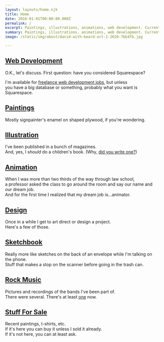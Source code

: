 ```yaml
---
layout: layouts/home.njk
title: Home
date: 2016-01-01T00:00:00.000Z
permalink: /
excerpt: Paintings, illustrations, animations, web development. Currently based in New Orleans, Louisiana.
summary: Paintings, illustrations, animations, web development. Currently based in New Orleans, Louisiana.
image: /static/img/about/david-with-beard-oct-1-2020-7bb4fb.jpg

---
```

<div class="intro-home" style="display:none;">
  <div>
    <img class="self-portrait" src="/static/img/paintings/bigface.jpg" alt="David Rhoden">
  </div>
  <div>
    <p>My name is David Rhoden. I'm a <a href="paintings">painter</a>, an <a href="illustrations">illustrator</a>, an <a href="animations">animator</a>, and a <a href="designs">designer</a>.</p>
    <p>I also do <a href="web">web development</a>* and play a couple of <a href="rock">musical instruments</a>.</p>
    <p>I currently live in New Orleans, Louisiana.</p>
    <div class="footnote">*I am currently available for freelance web work. <a href="/contact">Contact me</a> with questions.<br>
    (Or just e-mail me at <a href="mailto:david@davidrhoden.com?subject=Dave, I saw your website, and I've got questions.">david@davidrhoden.com</a>.)</div>
  </div>
</div>
<div class="grid-home">

  <div class="polaroid web" data-aos="fade-up" data-aos="fade-up" data-aos-easing="ease-in-out" data-aos-duration="500" data-aos-delay="100">
    <div>
      <a href="web">
        <!-- <img src="/static/img/web/edison.jpg" alt="website designed and built by David Rhoden"> -->
        <h2>Web Development</h2>
      </a>
      <p>O.K., let's discuss. First question: have you considered Squarespace?</p>
      <p>I'm available for <a href="/contact">freelance web development jobs</a>, but unless<br>
      you have a big database or something, probably what you want is Squarespace.</p>
    </div>
  </div>
  <div class="polaroid paintings" data-aos="fade-up" data-aos-easing="ease-in-out" data-aos-duration="500" data-aos-delay="0">
    <div>
      <a href="paintings">
        <h2>Paintings</h2>
      </a>
      <p>Mostly signpainter's enamel on shaped plywood, if you're wondering.</p>
    </div>
  </div>
  <div class="polaroid illustrations" data-aos="fade-up" data-aos-easing="ease-in-out" data-aos-duration="500" data-aos-delay="100">
    <div>
      <a href="illustrations">
        <h2>Illustration</h2>
      </a>
      <p>I've been published in a bunch of magazines.<br>And, yes, I <i>should</i> do a children's book. (Why, <a href="mailto:david@davidrhoden.com?subject=Hey, Dave. I wrote a children's book. Maybe you should illustrate it?">did you write one?</a>)</p>
    </div>
  </div>
  <div class="polaroid animations" data-aos="fade-up" data-aos-easing="ease-in-out" data-aos-duration="500" data-aos-delay="200">
    <div>
      <a href="animations">
        <h2>Animation</h2>
      </a>
      <p>When I was more than two thirds of the way through law school,<br>
      a professor asked the class to go around the room and say our name and our dream job.<br>
      And for the first time I realized that my dream job is...animator.</p>
    </div>
  </div>
  <div class="polaroid designs" data-aos="fade-up" data-aos-easing="ease-in-out" data-aos-duration="500">
    <div>
      <a href="designs">
        <!-- <img src="/static/img/designs/TalbotAdamsAlbum.jpg" alt="design by David Rhoden"> -->
        <h2>Design</h2>
      </a>
      <p>Once in a while I get to art direct or design a project.<br>
      Here's a few of those.</p>
    </div>
  </div>
  <div class="polaroid sketchbook" data-aos="fade-up" data-aos="fade-up" data-aos-easing="ease-in-out" data-aos-duration="500" data-aos-delay="100">
    <div>
      <a href="sketchbook">
        <!-- <img src="/static/img/sketchbook/aah-guy.jpg" alt="aah guy illustration by David Rhoden"> -->
        <h2>Sketchbook</h2>
      </a>
      <p>Really more like sketches on the back of an envelope while I'm talking on the phone.<br>
      Stuff that makes a stop on the scanner before going in the trash can.</p>
    </div>
  </div>
  <div class="polaroid rock" data-aos="fade-up" data-aos="fade-up" data-aos-easing="ease-in-out" data-aos-duration="500" data-aos-delay="200">
    <div>
      <a href="rock">
        <!-- <img src="/static/img/rock/all-night-movers/all-night-movers-dave-jul-27-2002.jpg" alt="David Rhoden playing guitar at All-Night Movers house show, photo by Jeff Pounds"> -->
        <h2>Rock Music</h2>
      </a>
      <p>Pictures and recordings of the bands I've been part of.<br>
        There were several. There's at least <a href="https://thestackswebsite.com" target="_blank">one</a> now.</p>
    </div>
  </div>
  <div class="polaroid forsale" data-aos="fade-up" data-aos="fade-up" data-aos-easing="ease-in-out" data-aos-duration="500">
    <div>
      <a href="forsale">
        <!-- <img src="/static/img/designs/Bottle-CapTeeTurquoise.jpg" alt="Bottle Cap Boy T-Shirt by David Rhoden"> -->
        <h2>Stuff For Sale</h2>
      </a>
      <p>Recent paintings, t-shirts, etc.<br>
      If it's here you can buy it unless I sold it already.<br>
      If it's not here, you can at least ask.</p>
    </div>
  </div>

</div>